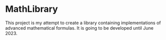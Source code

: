 # MathLibrary
This project is my attempt to create a library containing implementations of advanced mathematical formulas. It is going to be developed until June 2023.
